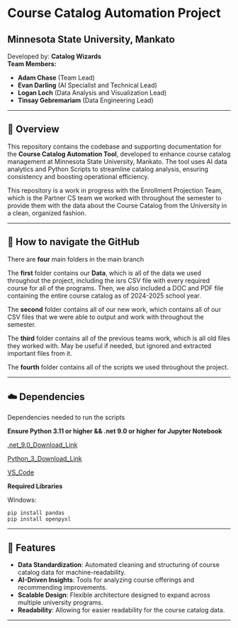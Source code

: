 # Course Catalog Automation Project

## Minnesota State University, Mankato

Developed by: **Catalog Wizards**  
**Team Members:**  
- **Adam Chase** (Team Lead)  
- **Evan Darling** (AI Specialist and Technical Lead)  
- **Logan Loch** (Data Analysis and Visualization Lead)  
- **Tinsay Gebremariam** (Data Engineering Lead)

---

## 📖 Overview

This repository contains the codebase and supporting documentation for the **Course Catalog Automation Tool**, developed to enhance course catalog management at Minnesota State University, Mankato. The tool uses AI data analytics and Python Scripts to streamline catalog analysis, ensuring consistency and boosting operational efficiency.

This repository is a work in progress with the Enrollment Projection Team, which is the Partner CS team we worked with throughout the semester to provide them with the data about the Course Catalog from the University in a clean, organized fashion.

---

## 🔎 How to navigate the GitHub

There are **four** main folders in the main branch

The **first** folder contains our **Data**, which is all of the data we used throughout the project, including the isrs CSV file with every required course for all of the programs.
Then, we also included a DOC and PDF file containing the entire course catalog as of 2024-2025 school year.

The **second** folder contains all of our new work, which contains all of our CSV files that we were able to output and work with throughout the semester. 

The **third** folder contains all of the previous teams work, which is all old files they worked with. May be useful if needed, but ignored and extracted important files from it.

The **fourth** folder contains all of the scripts we used throughout the project.  

---

## ☁️ Dependencies 

Dependencies needed to run the scripts

**Ensure Python 3.11 or higher && .net 9.0 or higher for Jupyter Notebook**

[.net_9.0_Download_Link](https://dotnet.microsoft.com/en-us/download/dotnet/9.0)

[Python_3_Download_Link](https://www.python.org/downloads/)

[VS_Code](https://code.visualstudio.com/)

**Required Libraries**

Windows:
```
pip install pandas
pip install openpyxl
```

---

## 🚀 Features

- **Data Standardization**: Automated cleaning and structuring of course catalog data for machine-readability.
- **AI-Driven Insights**: Tools for analyzing course offerings and recommending improvements.
- **Scalable Design**: Flexible architecture designed to expand across multiple university programs.
- **Readability**: Allowing for easier readability for the course catalog data. 

---
